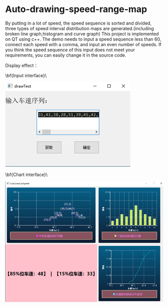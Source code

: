 # Auto-drawing-speed-range-map
By putting in a lot of speed, the speed sequence is sorted and divided, three types of speed interval distribution maps are generated.(including broken line graph,histogram and curve graph)
This project is implemented on QT using c++.
The demo needs to input a speed sequence less than 60, connect each speed with a comma, and input an even number of speeds. If you think the speed sequence of this input does not meet your requirements, you can easily change it in the source code.

Display effect：

\bf{Input interface}\

![image](https://github.com/AllwenWeill/IMG/blob/main/%E6%88%AA%E5%9B%BE9.png)

\bf{Chart interface}\

![image](https://github.com/AllwenWeill/IMG/blob/main/%E6%88%AA%E5%9B%BE10.png)
